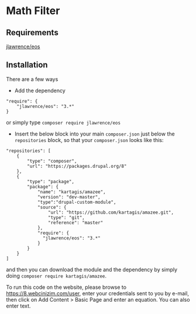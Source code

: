 # Math Filter

## Requirements

[jlawrence/eos](https://packagist.org/packages/jlawrence/eos)

## Installation

There are a few ways

- Add the dependency

```
"require": {
    "jlawrence/eos": "3.*"
}
```
or simply type `composer require jlawrence/eos`

- Insert the below block into your main `composer.json` just below the
`repositories` block, so that your `composer.json` looks like this:

```
"repositories": [
    {
        "type": "composer",
        "url": "https://packages.drupal.org/8"
    },
    {
        "type": "package",
        "package": {
            "name": "kartagis/amazee",
            "version": "dev-master",
            "type":"drupal-custom-module",
            "source": {
                "url": "https://github.com/kartagis/amazee.git",
                "type": "git",
                "reference": "master"
            },
            "require": {
              "jlawrence/eos": "3.*"
            }
        }
    }
]
```
and then you can download the module and the dependency by simply doing
`composer require kartagis/amazee`.

To run this code on the website, please browse to https://8.webcinizim.com/user,
enter your credentials sent to you by e-mail, then click on Add Content > Basic
Page and enter an equation. You can also enter text.
